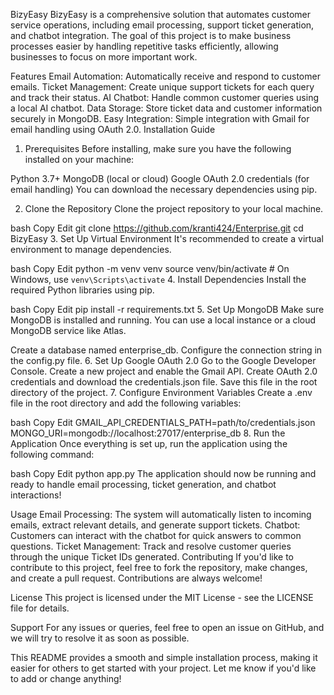 BizyEasy
BizyEasy is a comprehensive solution that automates customer service operations, including email processing, support ticket generation, and chatbot integration. The goal of this project is to make business processes easier by handling repetitive tasks efficiently, allowing businesses to focus on more important work.

Features
Email Automation: Automatically receive and respond to customer emails.
Ticket Management: Create unique support tickets for each query and track their status.
AI Chatbot: Handle common customer queries using a local AI chatbot.
Data Storage: Store ticket data and customer information securely in MongoDB.
Easy Integration: Simple integration with Gmail for email handling using OAuth 2.0.
Installation Guide
1. Prerequisites
Before installing, make sure you have the following installed on your machine:

Python 3.7+
MongoDB (local or cloud)
Google OAuth 2.0 credentials (for email handling)
You can download the necessary dependencies using pip.

2. Clone the Repository
Clone the project repository to your local machine.

bash
Copy
Edit
git clone https://github.com/kranti424/Enterprise.git
cd BizyEasy
3. Set Up Virtual Environment
It's recommended to create a virtual environment to manage dependencies.

bash
Copy
Edit
python -m venv venv
source venv/bin/activate   # On Windows, use `venv\Scripts\activate`
4. Install Dependencies
Install the required Python libraries using pip.

bash
Copy
Edit
pip install -r requirements.txt
5. Set Up MongoDB
Make sure MongoDB is installed and running. You can use a local instance or a cloud MongoDB service like Atlas.

Create a database named enterprise_db.
Configure the connection string in the config.py file.
6. Set Up Google OAuth 2.0
Go to the Google Developer Console.
Create a new project and enable the Gmail API.
Create OAuth 2.0 credentials and download the credentials.json file.
Save this file in the root directory of the project.
7. Configure Environment Variables
Create a .env file in the root directory and add the following variables:

bash
Copy
Edit
GMAIL_API_CREDENTIALS_PATH=path/to/credentials.json
MONGO_URI=mongodb://localhost:27017/enterprise_db
8. Run the Application
Once everything is set up, run the application using the following command:

bash
Copy
Edit
python app.py
The application should now be running and ready to handle email processing, ticket generation, and chatbot interactions!

Usage
Email Processing: The system will automatically listen to incoming emails, extract relevant details, and generate support tickets.
Chatbot: Customers can interact with the chatbot for quick answers to common questions.
Ticket Management: Track and resolve customer queries through the unique Ticket IDs generated.
Contributing
If you'd like to contribute to this project, feel free to fork the repository, make changes, and create a pull request. Contributions are always welcome!

License
This project is licensed under the MIT License - see the LICENSE file for details.

Support
For any issues or queries, feel free to open an issue on GitHub, and we will try to resolve it as soon as possible.

This README provides a smooth and simple installation process, making it easier for others to get started with your project. Let me know if you'd like to add or change anything!